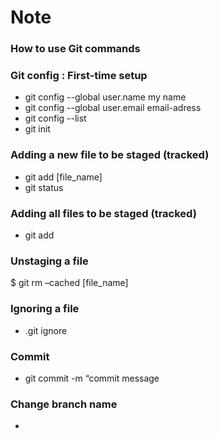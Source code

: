 # Note 
### How to use Git commands

### Git config : First-time setup  
- git config --global user.name my name  
- git config --global user.email email-adress  
- git config --list
- git init


### Adding a new file to be staged (tracked)  
- git add [file_name]
- git status

### Adding all files to be staged (tracked)  
- git add

### Unstaging a file  
$ git rm –cached [file_name]

### Ignoring a file  
- .git ignore

### Commit   
- git commit -m “commit message

### Change branch name  
- 
